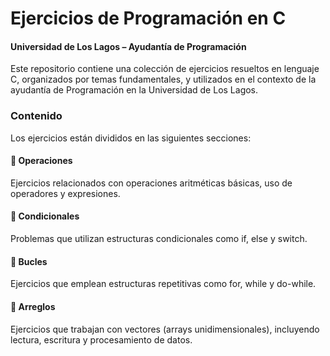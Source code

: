 # Ejercicios de Programación en C
#### Universidad de Los Lagos – Ayudantía de Programación

Este repositorio contiene una colección de ejercicios resueltos en lenguaje C, organizados por temas fundamentales, y utilizados en el contexto de la ayudantía de Programación en la Universidad de Los Lagos.

### Contenido
Los ejercicios están divididos en las siguientes secciones:

#### 🔢 Operaciones
Ejercicios relacionados con operaciones aritméticas básicas, uso de operadores y expresiones.

#### 🔀 Condicionales
Problemas que utilizan estructuras condicionales como if, else y switch.

#### 🔁 Bucles
Ejercicios que emplean estructuras repetitivas como for, while y do-while.

#### 🧮 Arreglos
Ejercicios que trabajan con vectores (arrays unidimensionales), incluyendo lectura, escritura y procesamiento de datos.

